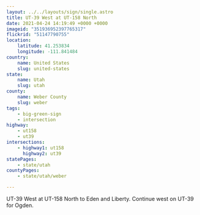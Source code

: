 ```yaml
---
layout: ../../layouts/sign/single.astro
title: UT-39 West at UT-158 North
date: 2021-04-24 14:19:49 +0000 +0000
imageid: "351936952397765317"
flickrid: "51147790755"
location:
    latitude: 41.253834
    longitude: -111.841484
country:
    name: United States
    slug: united-states
state:
    name: Utah
    slug: utah
county:
    name: Weber County
    slug: weber
tags:
    - big-green-sign
    - intersection
highway:
    - ut158
    - ut39
intersections:
    - highway1: ut158
      highway2: ut39
statePages:
    - state/utah
countyPages:
    - state/utah/weber

---
```

UT-39 West at UT-158 North to Eden and Liberty.  Continue west on UT-39 for Ogden.